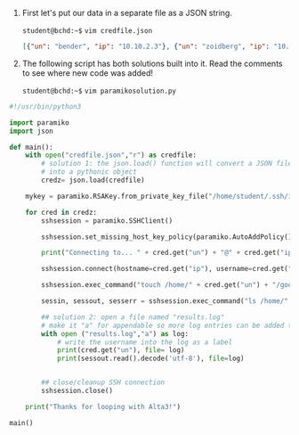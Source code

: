1. First let's put our data in a separate file as a JSON string.

    `student@bchd:~$` `vim credfile.json`

    ```json
    [{"un": "bender", "ip": "10.10.2.3"}, {"un": "zoidberg", "ip": "10.10.2.5"},{"un": "fry", "ip": "10.10.2.4"}]
    ```

0. The following script has both solutions built into it. Read the comments to see where new code was added!

    `student@bchd:~$` `vim paramikosolution.py`

```python
#!/usr/bin/python3

import paramiko
import json

def main():
    with open("credfile.json","r") as credfile:
        # solution 1: the json.load() function will convert a JSON file
        # into a pythonic object
        credz= json.load(credfile)

    mykey = paramiko.RSAKey.from_private_key_file("/home/student/.ssh/id_rsa")

    for cred in credz:
        sshsession = paramiko.SSHClient()

        sshsession.set_missing_host_key_policy(paramiko.AutoAddPolicy())

        print("Connecting to... " + cred.get("un") + "@" + cred.get("ip"))

        sshsession.connect(hostname=cred.get("ip"), username=cred.get("un"), pkey=mykey)

        sshsession.exec_command("touch /home/" + cred.get("un") + "/goodnews.everyone")

        sessin, sessout, sesserr = sshsession.exec_command("ls /home/" + cred.get("un"))

        ## solution 2: open a file named "results.log"
        # make it "a" for appendable so more log entries can be added to it
        with open ("results.log","a") as log:
            # write the username into the log as a label
            print(cred.get("un"), file= log)
            print(sessout.read().decode('utf-8'), file=log)


        ## close/cleanup SSH connection
        sshsession.close()

    print("Thanks for looping with Alta3!")

main()
```
